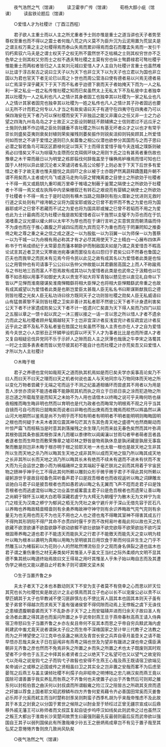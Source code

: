 <!-- { "loadSidebar": true } -->
　　夜气浩然之气（馆课） 
　　读卫霍李广传（馆课） 
　　荀杨大醇小疵（馆课） 
　　读盐铁论题后（馆课） 

　　○爱惜人才为社稷计（丁酉江西程） 

　　君子欲人主重士而以人主之所尤重者予士则亦惟是重士之道当讲也天子者势至尊权至重也而不得以之震士者何哉八荒之内义莫不为臣升沉为云泥用置为荒鼠夫是之谓主权万乘之主之社稷得焉而泰山失焉而累卯得焉而盘石而覆盂失焉而一发引千钧朽索驭六马夫是之谓士权天子之权无所不震然世不乏枯槁之士则其权穷世亦不乏色举之士则其权又穷而士之权不遇夫骜社稷之主莫有穷也纵士骜爵禄君可骜社稷乎惟能重士而两权者皆归之人主矣刘元城曰爱惜人才人主自为社稷计言重士也虽然难以比谊于淳古矣古之说曰立天子以为天下也非立天下以为天子也立君以为国也非立国以为君也官天下者无论巳以周之卜世也而周公营洛曰使有德者易以兴焉无德者易以亡焉深乎深乎藏天下于天下而不私者乎迨德下衰而天子者始掩天下而为一人之私利一家之私业一姓之私传惟社稷之知而巳矣虽然太上无私太下不及私彼中主者独幸其以社稷为一人之私利也凡人之情计其身者固工也独幸其以社稷为一家之私业也凡人之情计其家者固完也独幸其以社稷为一姓之私传也凡人之情计其子孙者固远也要以无所不计而若之何专以人才当之有故矣语曰天子有道守在四夷守在四夷者乃可以保四海安在天下者乃可以保社稷而安天下非独运之能又非庸众之任又非一士之力必望之四海九州岛岛岛之才士故正义之臣设则朝廷不颇辅拂之士信则君过不远瓜牙之士施则仇雠不作边境之臣处则疆垂不丧社稷之所以有基无坏者众才之以也才有常乎崇长则盛矣芟夷则衰矣封植则荣矣摧残则萎矣振作则锐矣沮抑则钝矣顾其上所爱惜何如而世之不讲于爱惜之道则巳久矣葢鲁之相公仪潜也欲参分其国而与之而子思曰必潜之智若鱼鸟可耳区区爵禄何足以饵天下士而得言爱惜乎哉今夫连城之璞斲则破焉必曰惜矣又不以为琮璜为圭瓒而仅克珥佩环玦之用则卞氏之泣有甚焉者重伤故也豫章之木干霄而蔽日以为明堂之栋即翦伐何辞哉盖至于欀桷焉栌椽焉而惜可知也巳国于人材何以异此彼沉沦者义荣谴诃者名高公论郁于上则必发于下天下后世多有爱惜之者于才故无害也惟夫膻悦之具鸱吓之余以被于士亦既俨然离蔬释蹻簉籍升朝不谓不用矣而人主者或代鸟飞或逐马走拘乌获之臂掩离娄之目使士之所欲効于社稷者十不得一焉又或扃钥九重叩阍万里牵于帷墙之制蔽于釜鬵之隔使士之所欲効于社稷者十不得一焉又或左执殇中内坚柴栅叙迁有转石之艰谠亮有婴鳞之祸使士之所欲効于社稷者十不得一焉士于是时动则有横木当路之阻静则有抱火厝新之忧进则无救时行道之实处则有尸禄洿朝之议将为国宝耶或毁之巳曾不若怀而不售之为爱也将为国器耶或坏之巳曾不若藏而不试之为爱也将为国具耶或摧之巳曾不若韬而不用之为爱也此为士计最病而况为社稷计哉是故知爱惜者召以干旌赞以圭璧不为芬也而在于饥渴嗜善之议光爝以爟火衅以太牢不为厚也而在于谏行言听之实意筑宫而朝清庙而侍不为虔也而在于推心置腹之开诚四坛而观九宾而见不为重也而在于罔兼罔知之推委倚之毗之尊之重之亲之信之成之遂之一以为股肱一以为羽翼一以为师保一以为蓍蔡一以为干城一以为舟楫有用必称其才有才必尽其用使天下之士精白一心展布四体声称书于竹帛成绩纪于太常晏息而藩本朝卧护而制敌国夫如是乃谓之真爱惜吾不暇高论试言其近者卫灵公天寒凿池宛春谏而罢役左右曰怨归于君矣公曰不然春也鲁国之匹夫也而我举之而民未有见焉今将令民以此见之故有成其名以为爱惜者此类是也恒公之用管仲也有司请事于公公曰以告仲父仲故能以其君霸居高国之上而人不称踰焉与之书社地三百而富人不怨焉故有成其功以为爱惜者此类是也武帝之于汲黯也以位尊不如丞相以用事不如御史大夫以贵宠不如大将军青独以戆见忠以直见礼自帝以下皆以严见惮而淮南寝谋矣淮南惮黯繇将相大臣惮之也将相大臣惮黯繇武帝重之也故有成其威望以为爱惜者此类是也斯岂爱臣太甚哉人臣无私名书曰斯谋斯猷我后之德则皆社稷之光矣人臣无私功诗曰徐方既同天子之功则皆社稷之勋矣人臣无私威语曰山有猛兽蒺黎不采则皆社稷之卫矣非善计其私者耶不然彼公天下者不计身遗利害矣公天下者不计家遗成败矣公天下者不计一姓遗兴亡矣直为天下得人矣而乃四门以招之五服以章之一馈十起以宾之一沐三握以接之一话一言以思之所以惜人才者不遗余力而此之私社稷者顾弁髦屑越轻天下士岂非宜深计者反浅宜完计者反疏宜远计者反近乎此之谓不及私不及私者鉴在胜国之社矣虽然不独人主责也亦在人才之自为爱惜焉今夫世之小人崇邪丑正怀鳞甲设机穽以坏天下人才为事者比比是也而所谓人才者又复自相疑忌伐异党同不乐于示奸人之隙而启人主之厌薄也哉唐之牛李宋之洛蜀其一时之士固多表表者而皆以党尽彼其初不能自计也而社稷之计亦荒矣吾又曰爱惜人才所以为人主社稷计 

　　○木晦于根 

　　君子之养德也宜何如哉观天之道而执其机焉如是而巳矣夫学亦奚事高论矣乃不曰人而曰天不曰天之理而曰天之机者何说也盖人与天地同宗与万物同体而天地之所以变化万物者尝藏于无端之宅而运于不测之纪虽逓相循环而尝虗其不用者以为用是吾人涉世亦须臾不能违者藉不能静观其机而执之将立于日损日丧之涂而犯造物之所忌岂道之所载哉至是而知天之未始不为人用也请借木以终晦之说可乎夫晦何昉也昼夜相推而晦生晦非明也然而以育明也是代为政者也而晦常为明根焉不观之月乎当其自镜而弓自弓而钩日就晦矣而说者曰非晦也而出庚焉而生魄焉而皎然以辉晶然以满山河大地期然以鉴焉是尚不为明乎而不知有明者有明明者不明者能明明则晦晦固明之根也而何疑于木夫木者其位震其神勾芒其方东其色青天地之盛德气也然商颷动而叶惊严霜飞而枝稿当是时意其剥落摧残之余生理几何而来兹无春色矣然而其叶弥凋其根弥固其条弥振其根弥深未几而暖以黍律吹以阊阖瀼以甘雨勾者甲者萌者茁者昌者遂者忽而生晔忽而敷荣豫章之墟邓林之野皆是物焉孰休息是孰闭藏是孰居无事翕聚而散是则岂非木晦于根亦明于根之验耶天地一木也太极一根也是故天地之生非其所以生而天地之杀乃所以晦其生天地之成非其所以成而天地之毁乃所以晦其成天地之长非其所以长而天地之消乃所以晦其长未有绝而不续未有退而不进未有伏而不发大而为元会运世之数小而为祸福禨祥之变其端起于毫芒朕兆之前而其用着于宇宙民物之赜神乎神乎化工不得此其何所赖以雕刻众形乎微乎微乎君子不得此其何所赖以禔躬游世乎是故目视备色耳听备声君子曰是戕吾根者也而收视返听以晦之词肆雕龙谈驰白马君子曰是披吾根者也而如愚若讷以晦之名无翼而飞声不踁而走君子曰是蚀吾根者也而逃虗混俗以晦之功业盖世威畧震主君子曰是危吾根者也而遗荣让善以晦之尚綗于锦怀玉以褐大白若辱深藏若虗宁为大樗无为朝槿宁为散木无为文梓宁为龙门之枝无为汉南之桺宁为郁涧之栢无为凭社之桒宁避斤斧于深山无借先容于匠石凡以养晦也养晦故精啬精啬则有余勇养晦故神守神守则有余识养晦故气完气完则有余量无为也无用也而无不为也无不用也之人也之德也鬼不得瞰其室神不得害其成五行不得拘其形阴阳不得尸其命不亦贯四时偃千岁而不改柯易叶者哉此何以故也天之机欲藏不欲泄欲谦不欲盈欲静不欲动欲穉不欲壮欲缺不欲完欲辱不欲荣欲拙不欲巧深根固蒂养晦之道也君子不能违天而能执天之行君子不能徼天而能先天之变以明为枝叶以晦为根本以袭明为真晦以用晦为至明彼其日用饮食于斯而何往非生生之门乎不然雕玉以为楮翦彩以为花则小人的然昡然博流俗旦夕之观而身名俱裂之道也兹木也君子谓之重伤重伤之材无寿类矣吁其惟圣人乎盖文王当纣之际外柔顺内文明不显其德不集其统以晦道终始焉故曰文王得易之用吁其惟圣人乎朱子始以晦自志而及其遭伪学之祸也又能以遯自止吁若朱子则可谓斯文梁木矣 

　　○生子当置齐鲁之乡 

　　夫太子者天下之本也本数动则天下不安为支子者莫不有侥幸之心而思以奸天位其究也长为社稷忧矣是故远计之主必慎焉而其立子也必以长不以宠废公必以贵不以孽匹嫡其于太子也早教诫不使习匪辟慎左右不使比宵人固其本也固其本则天子虽有爱子弟曾不得越次而求焉天下虽有强诸侯曾不得伺隙而动焉上无悖叛之虞下无诛伐之患植遗腹朝委裘而天下不乱卧赤子天下之上而安辐辏并进而归余天子故曰圣人有金汤者此置之得其道也而奚问所置之乡乎武帝封燕王旦于燕帝春秋高燕王请入侍典宿卫帝怒曰生子当置齐鲁之乡亦左矣且帝何不反其本而思之乎帝自穷兵黩武海内虗耗建武中蚩尤竟天说者谓戾太子应之而生帝不深维国家之至计举三代教子之法教之而为之开博望使之习江克卒也巫蛊之祸流及青宫长安之兵弄自骨月虽壶关之请不能早悟亦忍哉夫戾太子日在庭闱非有燕粤之隔也世及为望非有躐进之谋也帝之儒臣满朝非无齐鲁之彦也然而不免焉非失之所置之乡而失之所置之术也太子既废则其时观望者不少帝也于五王之中择其长者贤者立之以绝天下之私望可也又以望气之故宠钩弋以尧母之说宠钩弋之子而钩弋子故髫也安得不生燕王心哉及燕王既请宿卫欲端见矣帝诚计之或移之近国或传之贤相虽曰卫之其实全之岂非置之安哉而畧不为后虑至晏驾之后燕王与盖主谋倾社稷不利孺子向非昭帝之明博陆之忠几祸汉矣而燕王竟以国除可谓善置乎我实养乱而咎燕之不齐鲁何也夫使置子必出于齐鲁然后可则郑之雒东何以封枑伯晋之曲沃何以封叔虞而所谓殽雍之险江汉之阻皆古之所疏其支庶而遗之奸雄以荐食上国者耶文昭武穆鳞布四方齐鲁何爱焉藉令齐必善国田常奚而灭姜鲁必乐邦子允奚而弒主而当时楚称封豕吴则荆蛮子西季札胡为乎来哉帝惟虑不及此故其于本支之封衰之以分国于累世之候除之以酎金至于矫枉过正曾无疆宗宣成以后鼎移外戚无藩王可以称师者而文叔匡复起自徒步呜呼汉如线矣此则武帝之过也虽然汉之叛王大都出于淮南长沙吴楚间故贾生曰最强则最先反最弱则最后反而武帝欲以强国自王其子以弱列国侯此有所激哉褚少孙五王之册炳焉成章岂不有见于置子哉至其弘奖之意惓惓齐鲁则庶几敦尚风轨矣 

　　○夜气浩然之气（馆课） 

